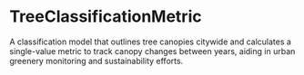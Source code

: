 # TreeClassificationMetric
A classification model that outlines tree canopies citywide and calculates a single-value metric to track canopy changes between years, aiding in urban greenery monitoring and sustainability efforts.
